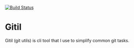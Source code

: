 [![Build Status](https://travis-ci.org/stevenbraham/gitil.svg?branch=master)](https://travis-ci.org/stevenbraham/gitil)

# Gitil

Gitil (git utils) is cli tool that I use to simplify common git tasks.
